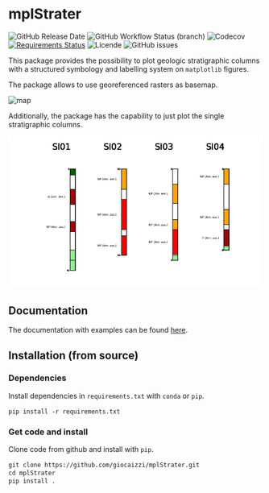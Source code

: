 # mplStrater

![GitHub Release Date](https://img.shields.io/github/release-date/giocaizzi/mplStrater)
![GitHub Workflow Status (branch)](https://img.shields.io/github/workflow/status/giocaizzi/mplStrater/mplStrater/main)
![Codecov](https://img.shields.io/codecov/c/github/giocaizzi/mplStrater)
[![Requirements Status](https://requires.io/github/giocaizzi/mplStrater/requirements.svg?branch=main)](https://requires.io/github/giocaizzi/mplStrater/requirements/?branch=main)
![Licende](https://img.shields.io/github/license/giocaizzi/mplStrater)
![GitHub issues](https://img.shields.io/github/issues/giocaizzi/mplStrater)

This package provides the possibility to plot geologic stratigraphic columns with a structured symbology and labelling system on `matplotlib` figures.

The package allows to use georeferenced rasters as basemap.

![map](docsrc/source/images/map.png)

Additionally, the package has the capability to just plot the single stratigraphic columns.

![columns](docsrc/source/images/columns.jpeg)

## Documentation

The documentation with examples can be found [here](https://giocaizzi.github.io/mplStrater/).

## Installation (from source)

### Dependencies

Install dependencies in `requirements.txt` with `conda` or `pip`.

```
pip install -r requirements.txt
```

### Get code and install

Clone code from github and install with `pip`.

```
git clone https://github.com/giocaizzi/mplStrater.git
cd mplStrater
pip install .
```
